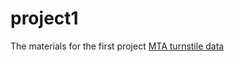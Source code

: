 # project1
The materials for the first project
[MTA turnstile data](http://web.mta.info/developers/turnstile.html)
